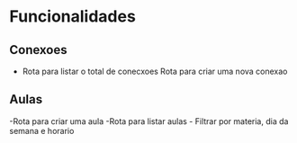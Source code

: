 # Funcionalidades

## Conexoes

- Rota para listar o total de conecxoes
Rota para criar uma nova conexao

## Aulas

-Rota para criar uma aula
-Rota para listar aulas
    - Filtrar por materia, dia da semana e horario
